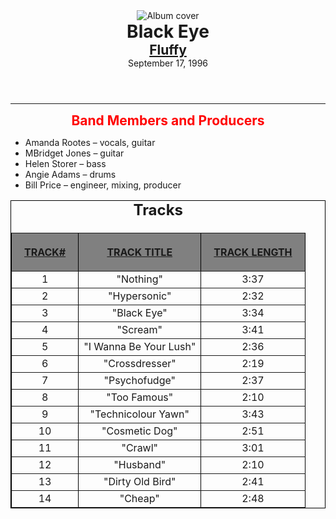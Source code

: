 <!DOCTYPE html>
<html>

<head>
  <title> Album Page </title>
</head>


<style type="text/css">
  header{
    text-align: center;
  }
  h1{
    margin-top: 0px; 
    margin-bottom: 0px;
    margin-left: 0px;
    margin-right: 0px;
    padding-top: 0px;
    padding-bottom: 0px;
    padding-left: 0px;
    padding-right: 0px;
    /*border: 1px solid black;*/
  }
  h2{
    margin-top: 0px;
    margin-bottom: 0px;
    /*border: 1px solid green;*/
  }
  section h2{
    text-align: center;
  }
  table{
    text-align: center;
    border: 1px solid black;
>    border-spacing: 0px;
  }
  th{
    background-color: gray;
    padding: 20px;
    text-decoration: underline;
    text-transform: uppercase;
  }
  
  table caption h2{
    margin-bottom:10px;
  }
</style>

<body>
  <header>
    <center>
      <img src="https://upload.wikimedia.org/wikipedia/en/3/31/Black_Eye_%28album%29.jpg" alt="Album cover" />
      <h1> Black Eye</h1>
      <h2>
        <a href="https://en.wikipedia.org/wiki/Fluffy_(band)">Fluffy</a>
      </h2>
      <div>
        September 17, 1996
      </div>
    </center>
  </header>
  <hr>
  <section>
    <h2 style="color: red; font-weight: bold;">  Band Members and Producers </h2>
    <ul>
      <li>Amanda Rootes – vocals, guitar</li>
      <li>MBridget Jones – guitar</li>
      <li>Helen Storer – bass</li>
      <li>Angie Adams – drums</li>
      <li>
        Bill Price – engineer, mixing, producer
      </li>
    </ul>
    
    
  </section>
  <table border="1" width="100%">
    <caption> <h2>Tracks</h2> </caption>
    <tr bgcolor="grey">
      <th> Track# </th>
      <th> Track Title </th>
      <th> Track Length </th>
    </tr>
    <tr>
      <td>1</td>
      <td>"Nothing"	</td>
      <td>3:37</td>
    </tr>
    <tr>
      <td>2</td>
      <td>"Hypersonic"	</td>
      <td>2:32</td>
    </tr>
    <tr>
      <td>3</td>
      <td>"Black Eye"	</td>
      <td>3:34</td>
    </tr>
    <tr>
      <td>4</td>
      <td>"Scream"	</td>
      <td>3:41</td>
    </tr>
    <tr>
      <td>5</td>
      <td>"I Wanna Be Your Lush"	</td>
      <td>2:36</td>
    </tr>
    <tr>
      <td>6</td>
      <td>"Crossdresser"	</td>
      <td>2:19</td>
    </tr>
    <tr>
      <td>7</td>
      <td>"Psychofudge"	</td>
      <td>2:37</td>
    </tr>
    <tr>
      <td>8</td>
      <td>"Too Famous"	</td>
      <td>2:10</td>
    </tr>
    <tr>
      <td>9</td>
      <td>"Technicolour Yawn"	</td>
      <td>3:43</td>
    </tr>
    <tr>
      <td>10</td>
      <td>"Cosmetic Dog"	</td>
      <td>2:51</td>
    </tr>
    <tr>
      <td>11</td>
      <td>"Crawl"	</td>
      <td>3:01</td>
    </tr>
    <tr>
      <td>12</td>
      <td>"Husband"	</td>
      <td>2:10</td>
    </tr>
    <tr>
      <td>13</td>
      <td>"Dirty Old Bird"	</td>
      <td>2:41</td>
    </tr>
    <tr>
      <td>14</td>
      <td>"Cheap"	</td>
      <td>2:48</td>
    </tr>
  </table>
</body>

</html>















